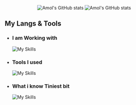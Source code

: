 <!--- Stats --->
<p align="center">
  <img src="https://github-readme-stats.vercel.app/api?username=AmolKumarGupta&show_icons=true&theme=transparent&hide_border=true&hide_rank=true" alt="Amol's GitHub stats" />
  <img src="https://github-readme-stats.vercel.app/api/top-langs/?username=AmolKumarGupta&theme=transparent&hide_border=true&&layout=compact&langs_count=7" alt="Amol's GitHub stats" />
</p>

## My Langs & Tools
  
- ### I am Working with
  ![My Skills](https://skillicons.dev/icons?i=php,laravel,mysql,jquery,react,nodejs,ts,bootstrap,tailwind&theme=dark)
  
- ### Tools I used
  ![My Skills](https://skillicons.dev/icons?i=linux,regex,git,github,githubactions,devto,postman,vim,vscode,vite,figma&theme=dark)

- ### What i know Tiniest bit
  ![My Skills](https://skillicons.dev/icons?i=wordpress,express,cpp,bash&theme=dark)
